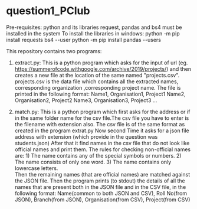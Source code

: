 # question1_PClub

Pre-requisites: python and its libraries request, pandas and bs4 must be installed in the system
  To install the libraries 
    in windows:
      python -m pip install requests bs4 --user
      python -m pip install pandas --users


This repository contains two programs:
  1. extract.py: 
  This is a python program which asks for the input of url (eg. https://summerofcode.withgoogle.com/archive/2019/projects/) and then         creates a new file at the location of the same named "projects.csv".
  projects.csv is the data file which contains all the extracted names, corresponding organization ,corresponding project name.
  The file  is printed in the following format:
        Name1, Organisation1, Project1
        Name2, Organisation2, Project2
        Name3, Organisation3, Project3
        ...
  
  2. match.py: 
  This is a python program which first asks for the address or if in the same folder name for the csv file.The csv file you have to enter 
  is the filename with extension also. The csv file is of the same format as created in the program extrat.py
  Now second Time it asks for a json file address with extension (which provide in the question was students.json)
  After that it find names in the csv file that do not look like official names and print them. The rules for checking non-official names     are:
    1) The name contains any of the special symbols or numbers.
    2) The name consists of only one word.
    3) The name contains only lowercase letters.   
   Then the remaining names (that are official names) are matched against the JSON file. Then the program prints (to stdout) the details of    all the names that are present both in the JSON file and in the CSV file, in the following format:
   Name(common to both JSON and CSV), Roll No(from JSON), Branch(from JSON), Organisation(from CSV), Project(from CSV)
